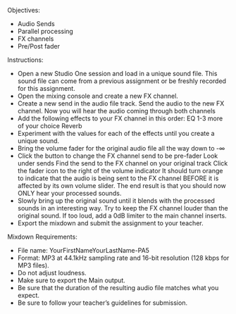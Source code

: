 Objectives:

* Audio Sends
* Parallel processing
* FX channels
* Pre/Post fader 

Instructions:

* Open a new Studio One session and load in a unique sound file. This sound file can come from a previous assignment or be freshly recorded for this assignment.
* Open the mixing console and create a new FX channel.
* Create a new send in the audio file track. Send the audio to the new FX channel.
    Now you will hear the audio coming through both channels
* Add the following effects to your FX channel in this order:
    EQ
    1-3 more of your choice
    Reverb
* Experiment with the values for each of the effects until you create a unique sound.
* Bring the volume fader for the original audio file all the way down to -∞
* Click the button to change the FX channel send to be pre-fader
    Look under sends
    Find the send to the FX channel on your original track
    Click the fader icon to the right of the volume indicator
    It should turn orange to indicate that the audio is being sent to the FX channel BEFORE it is affected by its own volume slider.
    The end result is that you should now ONLY hear your processed sounds.
* Slowly bring up the original sound until it blends with the processed sounds in an interesting way. Try to keep the FX channel louder than the original sound. If too loud, add a 0dB limiter to the main channel inserts.
* Export the mixdown and submit the assignment to your teacher.



Mixdown Requirements:

* File name: YourFirstNameYourLastName-PA5
* Format: MP3 at 44.1kHz sampling rate and 16-bit resolution (128 kbps for MP3 files).
* Do not adjust loudness.
* Make sure to export the Main output.
* Be sure that the duration of the resulting audio file matches what you expect. 
* Be sure to follow your teacher’s guidelines for submission.
